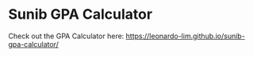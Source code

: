 # Sunib GPA Calculator
Check out the GPA Calculator here: https://leonardo-lim.github.io/sunib-gpa-calculator/
